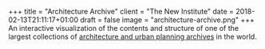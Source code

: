 +++
title = "Architecture Archive"
client = "The New Institute"
date = 2018-02-13T21:11:17+01:00
draft = false
image = "architecture-archive.png"
+++
An interactive visualization of the contents and structure of one of the largest collections of [architecture and urban planning archives](https://collectie.hetnieuweinstituut.nl/en/archives-and-library-collection) in the world.